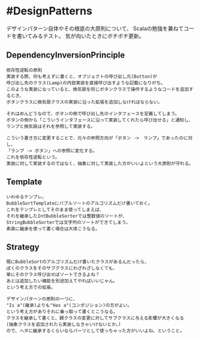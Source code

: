 #DesignPatterns
==============
デザインパターン自体やその根底の大原則について、
Scalaの勉強を兼ねてコードを書いてみるテスト。
気が向いたときにボチボチ更新。

## DependencyInversionPrinciple
	依存性逆転の原則
	実装する際、何も考えずに書くと、オブジェクトの呼び出し元(Button)が
	呼び出し先のクラス(Lamp)の内部実装を直接呼び出すような記載になりがち。
	このような実装になっていると、換気扇を同じボタンクラスで操作するようなコードを追加するとき、
	ボタンクラスに換気扇クラスの実装に沿った拡張を追加しなければならない。
	
	それはめんどうなので、ボタンの側で呼び出し先のインタフェースを定義してしまう。
	ボタンの側から「こういうインタフェースに沿って実装してくれたら呼び出せる」と通知し、
	ランプと換気扇はそれを参照して実装する。
	
	こういう書き方に変更することで、元々の参照方向が「ボタン ->　ランプ」であったのに対し、
	「ランプ -> ボタン」への参照に変化する。
	これを依存性逆転という。
	実装に対して実装するのではなく、抽象に対して実装した方がいいよという大原則が守れる。
	

## Template
	いわゆるテンプレ。
	BubbleSortTemplateにバブルソートのアルゴリズムだけ書いておく。
	これをテンプレとしてそのまま使ってしまえば、
	それを継承したIntBubbleSorterでは整数値のソートが、
	StringBubbleSorterでは文字列のソートができてしまう。
	素直に継承を使って書く場合は大体こうなる。
	

## Strategy
	既にBubbleSortのアルゴリズムだけ書いたクラスがあるんだったら、
	ぼくのクラスをそのサブクラスにわざわざしなくても、
	単にそのクラス呼び出せばソートできるよね？
	あとは追加したい機能を別途加えてやればいいじゃん。
	という考え方での拡張。
	
	デザインパターンの原則の一つに、
	"Is a"(継承)よりも"Has a"(コンポジション)の方がよい。
	という考え方がありそれに乗っ取って書くとこうなる。
	クラスを継承して書くと、親クラスの変更に対してサブクラスに与える影響が大きくなる
	(抽象クラスを追加されたら実装しなきゃいけないとか。)
	ので、ヘタに継承するくらいならパーツとして使っちゃった方がいいよね、ということ。
		
